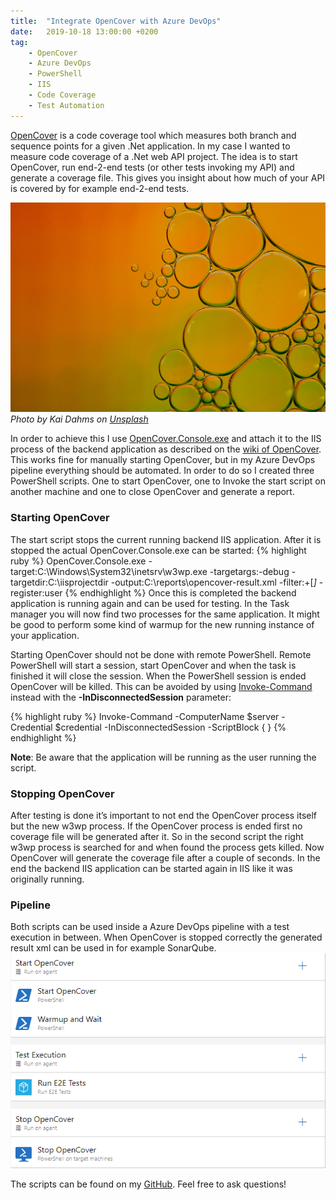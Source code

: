 ```yaml
---
title:  "Integrate OpenCover with Azure DevOps"
date:   2019-10-18 13:00:00 +0200
tag: 
    - OpenCover
    - Azure DevOps
    - PowerShell
    - IIS
    - Code Coverage
    - Test Automation
---
```


[OpenCover][github-opencover] is a code coverage tool which measures both branch and sequence points for a given .Net application. In my case I wanted to measure code coverage of a .Net web API project. The idea is to start OpenCover, run end-2-end tests (or other tests invoking my API) and generate a coverage file. This gives you insight about how much of your API is covered by for example end-2-end tests.

![picture](/assets/20191007/kai-dahms-217U8oxGoQ4-unsplash.jpg)
_Photo by Kai Dahms on [Unsplash](unsplash)_

In order to achieve this I use [OpenCover.Console.exe][github-opencover-console] and attach it to the IIS process of the backend application as described on the [wiki of OpenCover][github-opencover-wiki]. This works fine for manually starting OpenCover, but in my Azure DevOps pipeline everything should be automated. In order to do so I created three PowerShell scripts. One to start OpenCover, one to Invoke the start script on another machine and one to close OpenCover and generate a report.

### Starting OpenCover
The start script stops the current running backend IIS application. After it is stopped the actual OpenCover.Console.exe can be started:
{% highlight ruby %}
OpenCover.Console.exe -target:C:\Windows\System32\inetsrv\w3wp.exe -targetargs:-debug -targetdir:C:\iisprojectdir -output:C:\reports\opencover-result.xml -filter:+[*]* -register:user 
{% endhighlight %}
Once this is completed the backend application is running again and can be used for testing.
In the Task manager you will now find two processes for the same application.
It might be good to perform some kind of warmup for the new running instance of your application.

Starting OpenCover should not be done with remote PowerShell.
Remote PowerShell will start a session, start OpenCover and when the task is finished it will close the session.
When the PowerShell session is ended OpenCover will be killed.
This can be avoided by using [Invoke-Command](invoke-command-docs) instead with the **-InDisconnectedSession** parameter:

{% highlight ruby %}
Invoke-Command -ComputerName $server -Credential $credential -InDisconnectedSession -ScriptBlock { <Insert OpenCover Start script> }
{% endhighlight %}

**Note**: Be aware that the application will be running as the user running the script.

### Stopping OpenCover
After testing is done it’s important to not end the OpenCover process itself but the new w3wp process. If the OpenCover process is ended first no coverage file will be generated after it.
So in the second script the right w3wp process is searched for and when found the process gets killed. Now OpenCover will generate the coverage file after a couple of seconds. In the end the backend IIS application can be started again in IIS like it was originally running.

### Pipeline
Both scripts can be used inside a Azure DevOps pipeline with a test execution in between. When OpenCover is stopped correctly the generated result xml can be used in for example SonarQube.
![Azure Devops](/assets/20191007/pipeline.png)

The scripts can be found on my [GitHub](github-opencover-scripts).
Feel free to ask questions!

[github-opencover]: https://github.com/OpenCover/opencover
[github-opencover-wiki]: https://github.com/OpenCover/opencover/wiki/IIS-Support
[github-opencover-console]: https://github.com/OpenCover/opencover/tree/master/main/OpenCover.Console
[github-opencover-scripts]: https://github.com/NielsNijveldt/OpenCover-Scripts
[invoke-command-docs]: https://docs.microsoft.com/en-us/powershell/module/microsoft.powershell.core/invoke-command?view=powershell-6#description
[unsplash]: https://unsplash.com/photos/217U8oxGoQ4